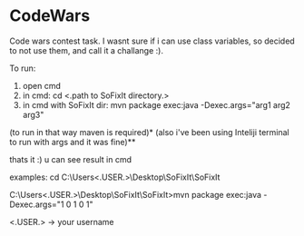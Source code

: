 # CodeWars
Code wars contest task. 
I wasnt sure if i can use class variables, so decided to not use them, and call it a challange :). 

To run: 
1. open cmd
2. in cmd: 
	cd <.path to SoFixIt directory.>
3. in cmd with SoFixIt dir: 
	mvn package exec:java -Dexec.args="arg1 arg2 arg3"

(to run in that way maven is required)*
(also i've been using Inteliji terminal to run with args and it was fine)**

thats it :) u can see result in cmd

examples:
cd C:\Users\<.USER.>\Desktop\SoFixIt\SoFixIt

C:\Users\<.USER.>\Desktop\SoFixIt\SoFixIt>mvn package exec:java -Dexec.args="1 0 1 0 1"

<.USER.> -> your username 
